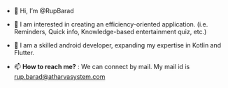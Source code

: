 - 👋 Hi, I’m @RupBarad

- 👀 I am interested in creating an efficiency-oriented application. (i.e. Reminders, Quick info, Knowledge-based entertainment quiz, etc.)

- 🌱 I am a skilled android developer, expanding my expertise in Kotlin and Flutter.

- 📫 **How to reach me?** : We can connect by mail. My mail id is rup.barad@atharvasystem.com 

<!---
RupBarad/RupBarad is a ✨ special ✨ repository because its `README.md` (this file) appears on your GitHub profile.
You can click the Preview link to take a look at your changes.
--->

